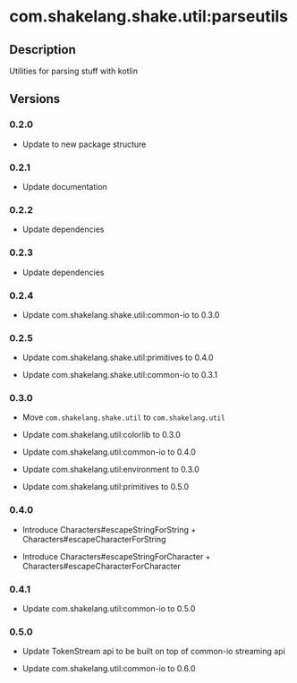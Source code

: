 # com.shakelang.shake.util:parseutils

## Description

Utilities for parsing stuff with kotlin

## Versions

### 0.2.0

* Update to new package structure

### 0.2.1

* Update documentation

### 0.2.2

* Update dependencies

### 0.2.3

* Update dependencies

### 0.2.4

* Update com.shakelang.shake.util:common-io to 0.3.0

### 0.2.5

* Update com.shakelang.shake.util:primitives to 0.4.0

* Update com.shakelang.shake.util:common-io to 0.3.1

### 0.3.0

* Move `com.shakelang.shake.util` to `com.shakelang.util`

* Update com.shakelang.util:colorlib to 0.3.0

* Update com.shakelang.util:common-io to 0.4.0

* Update com.shakelang.util:environment to 0.3.0

* Update com.shakelang.util:primitives to 0.5.0

### 0.4.0

* Introduce Characters#escapeStringForString + Characters#escapeCharacterForString

* Introduce Characters#escapeStringForCharacter + Characters#escapeCharacterForCharacter

### 0.4.1

* Update com.shakelang.util:common-io to 0.5.0

### 0.5.0

* Update TokenStream api to be built on top of common-io streaming api

* Update com.shakelang.util:common-io to 0.6.0